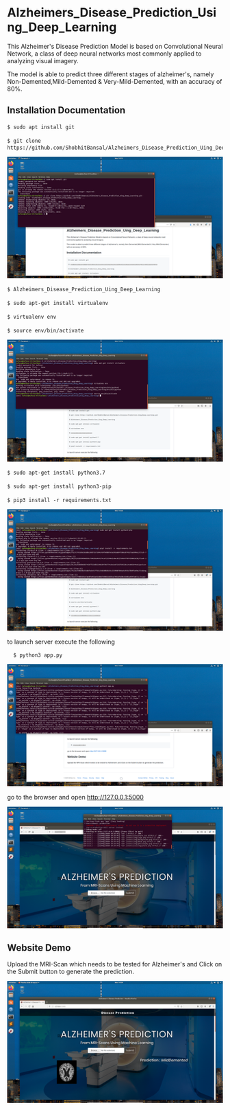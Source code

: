 # Alzheimers_Disease_Prediction_Using_Deep_Learning

This Alzheimer's Disease Prediction Model is based on Convolutional Neural Network, a class of deep neural networks most commonly applied to analyzing visual imagery.

The model is able to predict three different stages of alzheimer's, namely Non-Demented,Mild-Demented & Very-Mild-Demented, with an accuracy of 80%.

## Installation Documentation

    $ sudo apt install git

    $ git clone https://github.com/ShobhitBansal/Alzheimers_Disease_Prediction_Uing_Deep_Learning.git
    
![](Screenshots/7.png)
  
    $ Alzheimers_Disease_Prediction_Uing_Deep_Learning

    $ sudo apt-get install virtualenv

    $ virtualenv env

    $ source env/bin/activate
    
![](Screenshots/8.png)
    
    $ sudo apt-get install python3.7
    
    $ sudo apt-get install python3-pip

    $ pip3 install -r requirements.txt
    
![](Screenshots/9.png)
    
to launch server execute the following

	  $ python3 app.py
	  
![](Screenshots/10.png)
    
go to the browser and open http://127.0.0.1:5000

![](Screenshots/11.png)
 
## Website Demo
 
Upload the MRI-Scan which needs to be tested for Alzheimer's and Click on the Submit button to generate the prediction.

![](Screenshots/12.png)

